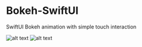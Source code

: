 # Bokeh-SwiftUI
SwiftUI Bokeh animation with simple touch interaction

![alt text](https://github.com/cesmejia8/Bokeh-SwiftUI/blob/main/bokeh-blue.png?raw=true)
![alt text](https://github.com/cesmejia8/Bokeh-SwiftUI/blob/main/bokeh-red.png?raw=true)
